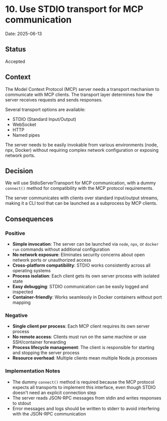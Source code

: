 # 10. Use STDIO transport for MCP communication

Date: 2025-06-13

## Status

Accepted

## Context

The Model Context Protocol (MCP) server needs a transport mechanism to communicate with MCP clients. The transport layer determines how the server receives requests and sends responses.

Several transport options are available:

- STDIO (Standard Input/Output)
- WebSocket
- HTTP
- Named pipes

The server needs to be easily invokable from various environments (node, npx, Docker) without requiring complex network configuration or exposing network ports.

## Decision

We will use StdioServerTransport for MCP communication, with a dummy `connect()` method for compatibility with the MCP protocol requirements.

The server communicates with clients over standard input/output streams, making it a CLI tool that can be launched as a subprocess by MCP clients.

## Consequences

### Positive

- **Simple invocation**: The server can be launched via `node`, `npx`, or `docker run` commands without additional configuration
- **No network exposure**: Eliminates security concerns about open network ports or unauthorized access
- **Cross-platform compatibility**: STDIO works consistently across all operating systems
- **Process isolation**: Each client gets its own server process with isolated state
- **Easy debugging**: STDIO communication can be easily logged and inspected
- **Container-friendly**: Works seamlessly in Docker containers without port mapping

### Negative

- **Single client per process**: Each MCP client requires its own server process
- **No remote access**: Clients must run on the same machine or use SSH/container forwarding
- **Process lifecycle management**: The client is responsible for starting and stopping the server process
- **Resource overhead**: Multiple clients mean multiple Node.js processes

### Implementation Notes

- The dummy `connect()` method is required because the MCP protocol expects all transports to implement this interface, even though STDIO doesn't need an explicit connection step
- The server reads JSON-RPC messages from stdin and writes responses to stdout
- Error messages and logs should be written to stderr to avoid interfering with the JSON-RPC communication
